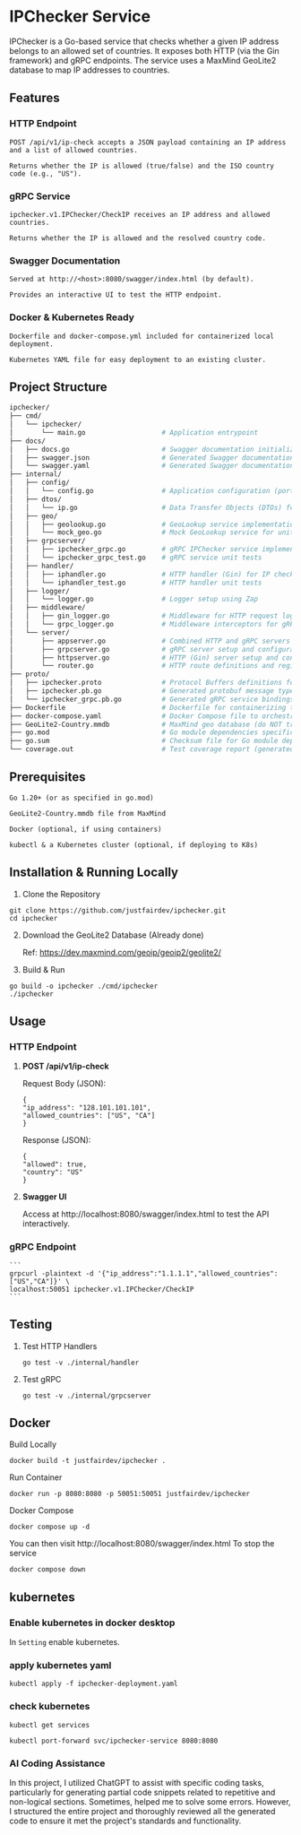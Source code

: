 # IPChecker Service

IPChecker is a Go-based service that checks whether a given IP address belongs to an allowed set of countries. It exposes both HTTP (via the Gin framework) and gRPC endpoints. The service uses a MaxMind GeoLite2 database to map IP addresses to countries.

## Features

### HTTP Endpoint

    POST /api/v1/ip-check accepts a JSON payload containing an IP address and a list of allowed countries.

    Returns whether the IP is allowed (true/false) and the ISO country code (e.g., "US").

### gRPC Service

    ipchecker.v1.IPChecker/CheckIP receives an IP address and allowed countries.

    Returns whether the IP is allowed and the resolved country code.

### Swagger Documentation

    Served at http://<host>:8080/swagger/index.html (by default).

    Provides an interactive UI to test the HTTP endpoint.

### Docker & Kubernetes Ready

    Dockerfile and docker-compose.yml included for containerized local deployment.

    Kubernetes YAML file for easy deployment to an existing cluster.

## Project Structure
```bash
ipchecker/
├── cmd/  
│   └── ipchecker/  
│       └── main.go                   # Application entrypoint  
├── docs/  
│   ├── docs.go                       # Swagger documentation initialization  
│   ├── swagger.json                  # Generated Swagger documentation (JSON)  
│   └── swagger.yaml                  # Generated Swagger documentation (YAML)  
├── internal/  
│   ├── config/  
│   │   └── config.go                 # Application configuration (port, DB path, etc.)  
│   ├── dtos/  
│   │   └── ip.go                     # Data Transfer Objects (DTOs) for IP checking  
│   ├── geo/  
│   │   ├── geolookup.go              # GeoLookup service implementation using MaxMind DB  
│   │   └── mock_geo.go               # Mock GeoLookup service for unit tests  
│   ├── grpcserver/  
│   │   ├── ipchecker_grpc.go         # gRPC IPChecker service implementation  
│   │   └── ipchecker_grpc_test.go    # gRPC service unit tests  
│   ├── handler/  
│   │   ├── iphandler.go              # HTTP handler (Gin) for IP checking  
│   │   └── iphandler_test.go         # HTTP handler unit tests  
│   ├── logger/  
│   │   └── logger.go                 # Logger setup using Zap
│   ├── middleware/  
│   │   ├── gin_logger.go             # Middleware for HTTP request logging and recovery  
│   │   └── grpc_logger.go            # Middleware interceptors for gRPC request logging  
│   └── server/  
│       ├── appserver.go              # Combined HTTP and gRPC servers with common dependencies  
│       ├── grpcserver.go             # gRPC server setup and configuration  
│       ├── httpserver.go             # HTTP (Gin) server setup and configuration  
│       └── router.go                 # HTTP route definitions and registrations  
├── proto/  
│   ├── ipchecker.proto               # Protocol Buffers definitions for gRPC service  
│   ├── ipchecker.pb.go               # Generated protobuf message types  
│   └── ipchecker_grpc.pb.go          # Generated gRPC service bindings  
├── Dockerfile                        # Dockerfile for containerizing the application  
├── docker-compose.yaml               # Docker Compose file to orchestrate services  
├── GeoLite2-Country.mmdb             # MaxMind geo database (do NOT track if license restricts)  
├── go.mod                            # Go module dependencies specification  
├── go.sum                            # Checksum file for Go module dependencies  
└── coverage.out                      # Test coverage report (generated via "go test")
```

## Prerequisites

    Go 1.20+ (or as specified in go.mod)

    GeoLite2-Country.mmdb file from MaxMind

    Docker (optional, if using containers)

    kubectl & a Kubernetes cluster (optional, if deploying to K8s)

## Installation & Running Locally

1. Clone the Repository
```
git clone https://github.com/justfairdev/ipchecker.git
cd ipchecker
```
2. Download the GeoLite2 Database (Already done)

    Ref: https://dev.maxmind.com/geoip/geoip2/geolite2/
3. Build & Run
```
go build -o ipchecker ./cmd/ipchecker
./ipchecker
```

## Usage

### HTTP Endpoint

1. **POST /api/v1/ip-check**

    Request Body (JSON):
    ```
    {
    "ip_address": "128.101.101.101",
    "allowed_countries": ["US", "CA"]
    }
    ```

    Response (JSON):
    ```
    {
    "allowed": true,
    "country": "US"
    }
    ```

2. **Swagger UI**

    Access at http://localhost:8080/swagger/index.html to test the API interactively.

### gRPC Endpoint

    ```
    grpcurl -plaintext -d '{"ip_address":"1.1.1.1","allowed_countries":["US","CA"]}' \
    localhost:50051 ipchecker.v1.IPChecker/CheckIP
    ```
## Testing

1. Test HTTP Handlers
    ```
    go test -v ./internal/handler
    ```
2. Test gRPC
    ```
    go test -v ./internal/grpcserver
    ```
## Docker

Build Locally
```
docker build -t justfairdev/ipchecker .
```
Run Container
```
docker run -p 8080:8080 -p 50051:50051 justfairdev/ipchecker
```
Docker Compose
```
docker compose up -d
```
You can then visit http://localhost:8080/swagger/index.html
To stop the service
```
docker compose down
```

## kubernetes

### Enable kubernetes in docker desktop

In `Setting` enable kubernetes.

### apply kubernetes yaml

```
kubectl apply -f ipchecker-deployment.yaml
```

### check kubernetes

```
kubectl get services
```
```
kubectl port-forward svc/ipchecker-service 8080:8080
```

### AI Coding Assistance

In this project, I utilized ChatGPT to assist with specific coding tasks, particularly for generating partial code snippets related to repetitive and non-logical sections. Sometimes, helped me to solve some errors. However, I structured the entire project and thoroughly reviewed all the generated code to ensure it met the project's standards and functionality.